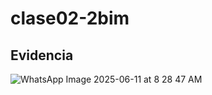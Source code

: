# clase02-2bim

## Evidencia 

![WhatsApp Image 2025-06-11 at 8 28 47 AM](https://github.com/user-attachments/assets/d382a8b2-2731-47fb-b5c3-a5f06dc146b6)

